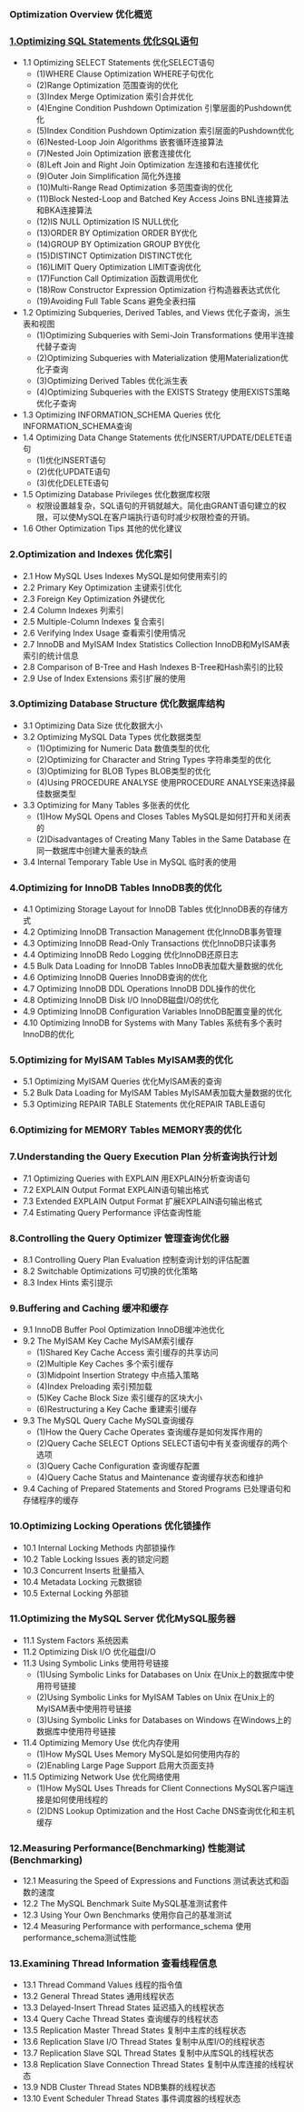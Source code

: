 ### Optimization Overview  优化概览
### [1.Optimizing SQL Statements  优化SQL语句](https://github.com/leetesla/MySQL/blob/master/optimization/1.%E4%BC%98%E5%8C%96SQL%E8%AF%AD%E5%8F%A5.md)
- 1.1 Optimizing SELECT Statements  优化SELECT语句
    + (1)WHERE Clause Optimization  WHERE子句优化
    + (2)Range Optimization  范围查询的优化
    + (3)Index Merge Optimization  索引合并优化
    + (4)Engine Condition Pushdown Optimization  引擎层面的Pushdown优化
    + (5)Index Condition Pushdown Optimization  索引层面的Pushdown优化
    + (6)Nested-Loop Join Algorithms  嵌套循环连接算法
    + (7)Nested Join Optimization  嵌套连接优化
    + (8)Left Join and Right Join Optimization  左连接和右连接优化
    + (9)Outer Join Simplification  简化外连接
    + (10)Multi-Range Read Optimization  多范围查询的优化
    + (11)Block Nested-Loop and Batched Key Access Joins  BNL连接算法和BKA连接算法
    + (12)IS NULL Optimization  IS NULL优化
    + (13)ORDER BY Optimization  ORDER BY优化
    + (14)GROUP BY Optimization  GROUP BY优化
    + (15)DISTINCT Optimization  DISTINCT优化
    + (16)LIMIT Query Optimization  LIMIT查询优化
    + (17)Function Call Optimization  函数调用优化
    + (18)Row Constructor Expression Optimization  行构造器表达式优化
    + (19)Avoiding Full Table Scans  避免全表扫描
- 1.2 Optimizing Subqueries, Derived Tables, and Views  优化子查询，派生表和视图
    + (1)Optimizing Subqueries with Semi-Join Transformations  使用半连接代替子查询
    + (2)Optimizing Subqueries with Materialization  使用Materialization优化子查询
    + (3)Optimizing Derived Tables  优化派生表
    + (4)Optimizing Subqueries with the EXISTS Strategy  使用EXISTS策略优化子查询
- 1.3 Optimizing INFORMATION_SCHEMA Queries  优化INFORMATION_SCHEMA查询
- 1.4 Optimizing Data Change Statements  优化INSERT/UPDATE/DELETE语句
    + (1)优化INSERT语句
    + (2)优化UPDATE语句
    + (3)优化DELETE语句
- 1.5 Optimizing Database Privileges  优化数据库权限
    + 权限设置越复杂，SQL语句的开销就越大。简化由GRANT语句建立的权限，可以使MySQL在客户端执行语句时减少权限检查的开销。
- 1.6 Other Optimization Tips  其他的优化建议

### 2.Optimization and Indexes  优化索引
- 2.1 How MySQL Uses Indexes  MySQL是如何使用索引的
- 2.2 Primary Key Optimization  主键索引优化
- 2.3 Foreign Key Optimization  外键优化
- 2.4 Column Indexes  列索引
- 2.5 Multiple-Column Indexes  复合索引
- 2.6 Verifying Index Usage  查看索引使用情况
- 2.7 InnoDB and MyISAM Index Statistics Collection  InnoDB和MyISAM表索引的统计信息
- 2.8 Comparison of B-Tree and Hash Indexes  B-Tree和Hash索引的比较
- 2.9 Use of Index Extensions  索引扩展的使用


### 3.Optimizing Database Structure  优化数据库结构
- 3.1 Optimizing Data Size  优化数据大小
- 3.2 Optimizing MySQL Data Types  优化数据类型
    + (1)Optimizing for Numeric Data  数值类型的优化
    + (2)Optimizing for Character and String Types  字符串类型的优化
    + (3)Optimizing for BLOB Types  BLOB类型的优化
    + (4)Using PROCEDURE ANALYSE  使用PROCEDURE ANALYSE来选择最佳数据类型
- 3.3 Optimizing for Many Tables  多张表的优化
    + (1)How MySQL Opens and Closes Tables  MySQL是如何打开和关闭表的
    + (2)Disadvantages of Creating Many Tables in the Same Database 在同一数据库中创建大量表的缺点
- 3.4 Internal Temporary Table Use in MySQL  临时表的使用


### 4.Optimizing for InnoDB Tables  InnoDB表的优化
- 4.1 Optimizing Storage Layout for InnoDB Tables  优化InnoDB表的存储方式
- 4.2 Optimizing InnoDB Transaction Management  优化InnoDB事务管理
- 4.3 Optimizing InnoDB Read-Only Transactions  优化InnoDB只读事务
- 4.4 Optimizing InnoDB Redo Logging  优化InnoDB还原日志
- 4.5 Bulk Data Loading for InnoDB Tables  InnoDB表加载大量数据的优化
- 4.6 Optimizing InnoDB Queries  InnoDB查询的优化
- 4.7 Optimizing InnoDB DDL Operations  InnoDB DDL操作的优化
- 4.8 Optimizing InnoDB Disk I/O  InnoDB磁盘I/O的优化
- 4.9 Optimizing InnoDB Configuration Variables  InnoDB配置变量的优化
- 4.10 Optimizing InnoDB for Systems with Many Tables  系统有多个表时InnoDB的优化


### 5.Optimizing for MyISAM Tables  MyISAM表的优化
- 5.1 Optimizing MyISAM Queries  优化MyISAM表的查询
- 5.2 Bulk Data Loading for MyISAM Tables  MyISAM表加载大量数据的优化
- 5.3 Optimizing REPAIR TABLE Statements  优化REPAIR TABLE语句


### 6.Optimizing for MEMORY Tables  MEMORY表的优化


### 7.Understanding the Query Execution Plan  分析查询执行计划
- 7.1 Optimizing Queries with EXPLAIN  用EXPLAIN分析查询语句
- 7.2 EXPLAIN Output Format  EXPLAIN语句输出格式
- 7.3 Extended EXPLAIN Output Format  扩展EXPLAIN语句输出格式
- 7.4 Estimating Query Performance  评估查询性能


### 8.Controlling the Query Optimizer 管理查询优化器
- 8.1 Controlling Query Plan Evaluation  控制查询计划的评估配置
- 8.2 Switchable Optimizations  可切换的优化策略
- 8.3 Index Hints  索引提示


### 9.Buffering and Caching  缓冲和缓存
- 9.1 InnoDB Buffer Pool Optimization  InnoDB缓冲池优化
- 9.2 The MyISAM Key Cache  MyISAM索引缓存
    + (1)Shared Key Cache Access  索引缓存的共享访问
    + (2)Multiple Key Caches  多个索引缓存
    + (3)Midpoint Insertion Strategy  中点插入策略
    + (4)Index Preloading  索引预加载
    + (5)Key Cache Block Size  索引缓存的区块大小
    + (6)Restructuring a Key Cache  重建索引缓存
- 9.3 The MySQL Query Cache  MySQL查询缓存
    + (1)How the Query Cache Operates  查询缓存是如何发挥作用的
    + (2)Query Cache SELECT Options  SELECT语句中有关查询缓存的两个选项
    + (3)Query Cache Configuration  查询缓存配置
    + (4)Query Cache Status and Maintenance  查询缓存状态和维护
- 9.4 Caching of Prepared Statements and Stored Programs 已处理语句和存储程序的缓存


### 10.Optimizing Locking Operations  优化锁操作
- 10.1 Internal Locking Methods  内部锁操作
- 10.2 Table Locking Issues  表的锁定问题
- 10.3 Concurrent Inserts  批量插入
- 10.4 Metadata Locking  元数据锁
- 10.5 External Locking  外部锁


### 11.Optimizing the MySQL Server  优化MySQL服务器
- 11.1 System Factors  系统因素
- 11.2 Optimizing Disk I/O  优化磁盘I/O
- 11.3 Using Symbolic Links  使用符号链接
    + (1)Using Symbolic Links for Databases on Unix  在Unix上的数据库中使用符号链接
    + (2)Using Symbolic Links for MyISAM Tables on Unix  在Unix上的MyISAM表中使用符号链接
    + (3)Using Symbolic Links for Databases on Windows  在Windows上的数据库中使用符号链接
- 11.4 Optimizing Memory Use  优化内存使用
    + (1)How MySQL Uses Memory  MySQL是如何使用内存的
    + (2)Enabling Large Page Support  启用大页面支持
- 11.5 Optimizing Network Use  优化网络使用
    + (1)How MySQL Uses Threads for Client Connections  MySQL客户端连接是如何使用线程的
    + (2)DNS Lookup Optimization and the Host Cache  DNS查询优化和主机缓存


### 12.Measuring Performance(Benchmarking)  性能测试(Benchmarking)
- 12.1 Measuring the Speed of Expressions and Functions  测试表达式和函数的速度
- 12.2 The MySQL Benchmark Suite  MySQL基准测试套件
- 12.3 Using Your Own Benchmarks  使用你自己的基准测试
- 12.4 Measuring Performance with performance_schema  使用performance_schema测试性能


### 13.Examining Thread Information  查看线程信息
- 13.1 Thread Command Values  线程的指令值
- 13.2 General Thread States  通用线程状态
- 13.3 Delayed-Insert Thread States  延迟插入的线程状态
- 13.4 Query Cache Thread States  查询缓存的线程状态
- 13.5 Replication Master Thread States  复制中主库的线程状态
- 13.6 Replication Slave I/O Thread States  复制中从库I/O的线程状态
- 13.7 Replication Slave SQL Thread States  复制中从库SQL的线程状态
- 13.8 Replication Slave Connection Thread States  复制中从库连接的线程状态
- 13.9 NDB Cluster Thread States  NDB集群的线程状态
- 13.10 Event Scheduler Thread States  事件调度器的线程状态



